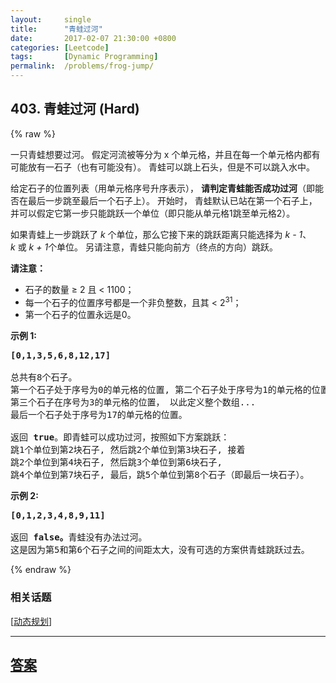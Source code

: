 ```yaml
---
layout:     single
title:      "青蛙过河"
date:       2017-02-07 21:30:00 +0800
categories: [Leetcode]
tags:       [Dynamic Programming]
permalink:  /problems/frog-jump/
---
```


## 403. 青蛙过河 (Hard)

{% raw %}

<p>一只青蛙想要过河。 假定河流被等分为&nbsp;x<em>&nbsp;</em>个单元格，并且在每一个单元格内都有可能放有一石子（也有可能没有）。 青蛙可以跳上石头，但是不可以跳入水中。</p>

<p>给定石子的位置列表（用单元格序号升序表示），&nbsp;<strong>请判定青蛙能否成功过河</strong>（即能否在最后一步跳至最后一个石子上）。&nbsp;开始时，&nbsp;青蛙默认已站在第一个石子上，并可以假定它第一步只能跳跃一个单位（即只能从单元格1跳至单元格2）。</p>

<p>如果青蛙上一步跳跃了&nbsp;<em>k&nbsp;</em>个单位，那么它接下来的跳跃距离只能选择为&nbsp;<em>k - 1</em>、<em>k&nbsp;</em>或&nbsp;<em>k + 1</em>个单位。&nbsp;另请注意，青蛙只能向前方（终点的方向）跳跃。</p>

<p><strong>请注意：</strong></p>

<ul>
	<li>石子的数量 &ge; 2 且&nbsp;&lt; 1100；</li>
	<li>每一个石子的位置序号都是一个非负整数，且其 &lt; 2<sup>31</sup>；</li>
	<li>第一个石子的位置永远是0。</li>
</ul>

<p><strong>示例&nbsp;1:</strong></p>

<pre>
<strong>[0,1,3,5,6,8,12,17]</strong>

总共有8个石子。
第一个石子处于序号为0的单元格的位置, 第二个石子处于序号为1的单元格的位置,
第三个石子在序号为3的单元格的位置， 以此定义整个数组...
最后一个石子处于序号为17的单元格的位置。

返回 <strong>true</strong>。即青蛙可以成功过河，按照如下方案跳跃： 
跳1个单位到第2块石子, 然后跳2个单位到第3块石子, 接着 
跳2个单位到第4块石子, 然后跳3个单位到第6块石子, 
跳4个单位到第7块石子, 最后，跳5个单位到第8个石子（即最后一块石子）。
</pre>

<p><strong>示例 2:</strong></p>

<pre>
<strong>[0,1,2,3,4,8,9,11]</strong>

返回 <strong>false。</strong>青蛙没有办法过河。 
这是因为第5和第6个石子之间的间距太大，没有可选的方案供青蛙跳跃过去。
</pre>

{% endraw %}

### 相关话题
  [[动态规划](https://github.com/openset/leetcode/tree/master/tag/dynamic-programming/README.md)]

---

## [答案](https://github.com/openset/leetcode/tree/master/problems/frog-jump)
